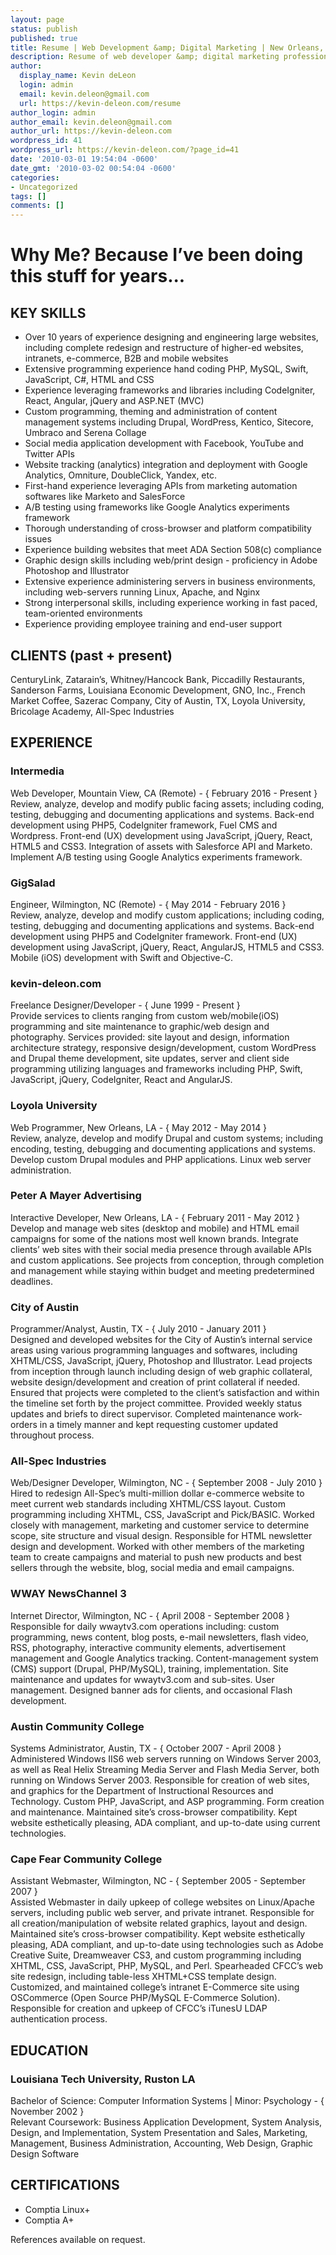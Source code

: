 ```yaml
---
layout: page
status: publish
published: true
title: Resume | Web Development &amp; Digital Marketing | New Orleans, LA
description: Resume of web developer &amp; digital marketing professional, Kevin deLeon.
author:
  display_name: Kevin deLeon
  login: admin
  email: kevin.deleon@gmail.com
  url: https://kevin-deleon.com/resume
author_login: admin
author_email: kevin.deleon@gmail.com
author_url: https://kevin-deleon.com
wordpress_id: 41
wordpress_url: https://kevin-deleon.com/?page_id=41
date: '2010-03-01 19:54:04 -0600'
date_gmt: '2010-03-02 00:54:04 -0600'
categories:
- Uncategorized
tags: []
comments: []
---
```

# Why Me? Because I&rsquo;ve been doing this stuff for years...

## KEY SKILLS
* Over 10 years of experience designing and engineering large websites, including complete redesign and restructure of higher-ed websites, intranets, e-commerce, B2B and mobile websites
* Extensive programming experience hand coding PHP, MySQL, Swift, JavaScript, C#, HTML and CSS
* Experience leveraging frameworks and libraries including CodeIgniter, React, Angular, jQuery and ASP.NET (MVC)
* Custom programming, theming and administration of content management systems including Drupal, WordPress, Kentico, Sitecore, Umbraco and Serena Collage
* Social media application development with Facebook, YouTube and Twitter APIs
* Website tracking (analytics) integration and deployment with Google Analytics, Omniture, DoubleClick, Yandex, etc.
* First-hand experience leveraging APIs from marketing automation softwares like Marketo and SalesForce
* A/B testing using frameworks like Google Analytics experiments framework
* Thorough understanding of cross-browser and platform compatibility issues
* Experience building websites that meet ADA Section 508(c) compliance
* Graphic design skills including web/print design - proficiency in Adobe Photoshop and Illustrator
* Extensive experience administering servers in business environments, including web-servers running Linux, Apache, and Nginx
* Strong interpersonal skills, including experience working in fast paced, team-oriented environments
* Experience providing employee training and end-user support

## CLIENTS (past + present)
CenturyLink, Zatarain&rsquo;s, Whitney/Hancock Bank, Piccadilly Restaurants, Sanderson Farms, Louisiana Economic Development, GNO, Inc., French Market Coffee, Sazerac Company, City of Austin, TX, Loyola University, Bricolage Academy, All-Spec Industries

## EXPERIENCE

### Intermedia
Web Developer, Mountain View, CA (Remote) - { February 2016 - Present }  
Review, analyze, develop and modify public facing assets; including coding, testing, debugging and documenting applications and systems. Back-end development using PHP5, CodeIgniter framework, Fuel CMS and Wordpress. Front-end (UX) development using JavaScript, jQuery, React, HTML5 and CSS3. Integration of assets with Salesforce API and Marketo. Implement A/B testing using Google Analytics experiments framework.

### GigSalad
Engineer, Wilmington, NC (Remote) - { May 2014 - February 2016 }  
Review, analyze, develop and modify custom applications; including coding, testing, debugging and documenting applications and systems. Back-end development using PHP5 and CodeIgniter framework. Front-end (UX) development using JavaScript, jQuery, React, AngularJS, HTML5 and CSS3. Mobile (iOS) development with Swift and Objective-C.

### kevin-deleon.com
Freelance Designer/Developer - { June 1999 - Present }  
Provide services to clients ranging from custom web/mobile(iOS) programming and site maintenance to graphic/web design and photography. Services provided: site layout and design, information architecture strategy, responsive design/development, custom WordPress and Drupal theme development, site updates, server and client side programming utilizing languages and frameworks including PHP, Swift, JavaScript, jQuery, CodeIgniter, React and AngularJS.

### Loyola University
Web Programmer, New Orleans, LA - { May 2012 - May 2014 }  
Review, analyze, develop and modify Drupal and custom systems; including encoding, testing, debugging and documenting applications and systems. Develop custom Drupal modules and PHP applications. Linux web server administration.

### Peter A Mayer Advertising
Interactive Developer, New Orleans, LA - { February 2011 - May 2012 }  
Develop and manage web sites (desktop and mobile) and HTML email campaigns for some of the nations most well known brands. Integrate clients&rsquo; web sites with their social media presence through available APIs and custom applications. See projects from conception, through completion and management while staying within budget and meeting predetermined deadlines.

### City of Austin
Programmer/Analyst, Austin, TX - { July 2010 - January 2011 }  
Designed and developed websites for the City of Austin&rsquo;s internal service areas using various programming languages and softwares, including XHTML/CSS, JavaScript, jQuery, Photoshop and Illustrator. Lead projects from inception through launch including design of web graphic collateral, website design/development and creation of print collateral if needed. Ensured that projects were completed to the client&rsquo;s satisfaction and within the timeline set forth by the project committee. Provided weekly status updates and briefs to direct supervisor. Completed maintenance work-orders in a timely manner and kept requesting customer updated throughout process.

### All-Spec Industries
Web/Designer Developer, Wilmington, NC - { September 2008 - July 2010 }  
Hired to redesign All-Spec&rsquo;s multi-million dollar e-commerce website to meet current web standards including XHTML/CSS layout. Custom programming including XHTML, CSS, JavaScript and Pick/BASIC. Worked closely with management, marketing and customer service to determine scope, site structure and visual design. Responsible for HTML newsletter design and development. Worked with other members of the marketing team to create campaigns and material to push new products and best sellers through the website, blog, social media and email campaigns.

### WWAY NewsChannel 3
Internet Director, Wilmington, NC - { April 2008 - September 2008 }  
Responsible for daily wwaytv3.com operations including: custom programming, news content, blog posts, e-mail newsletters, flash video, RSS, photography, interactive community elements, advertisement management and Google Analytics tracking. Content-management system (CMS) support (Drupal, PHP/MySQL), training, implementation. Site maintenance and updates for wwaytv3.com and sub-sites. User management. Designed banner ads for clients, and occasional Flash development.

### Austin Community College
Systems Administrator, Austin, TX - { October 2007 - April 2008 }  
Administered Windows IIS6 web servers running on Windows Server 2003, as well as Real Helix Streaming Media Server and Flash Media Server, both running on Windows Server 2003. Responsible for creation of web sites, and graphics for the Department of Instructional Resources and Technology. Custom PHP, JavaScript, and ASP programming. Form creation and maintenance. Maintained site&rsquo;s cross-browser compatibility. Kept website esthetically pleasing, ADA compliant, and up-to-date using current technologies.

### Cape Fear Community College
Assistant Webmaster, Wilmington, NC - { September 2005 - September 2007 }  
Assisted Webmaster in daily upkeep of college websites on Linux/Apache servers, including public web server, and private intranet. Responsible for all creation/manipulation of website related graphics, layout and design. Maintained site&rsquo;s cross-browser compatibility. Kept website esthetically pleasing, ADA compliant, and up-to-date using technologies such as Adobe Creative Suite, Dreamweaver CS3, and custom programming including XHTML, CSS, JavaScript, PHP, MySQL, and Perl. Spearheaded CFCC&rsquo;s web site redesign, including table-less XHTML+CSS template design. Customized, and maintained college&rsquo;s intranet E-Commerce site using OSCommerce (Open Source PHP/MySQL E-Commerce Solution). Responsible for creation and upkeep of CFCC&rsquo;s iTunesU LDAP authentication process.

## EDUCATION

### Louisiana Tech University, Ruston LA
Bachelor of Science: Computer Information Systems | Minor: Psychology - { November 2002 }  
Relevant Coursework: Business Application Development, System Analysis, Design, and Implementation, System Presentation and Sales, Marketing, Management, Business Administration, Accounting, Web Design, Graphic Design Software

## CERTIFICATIONS
* Comptia Linux+
* Comptia A+

References available on request.
